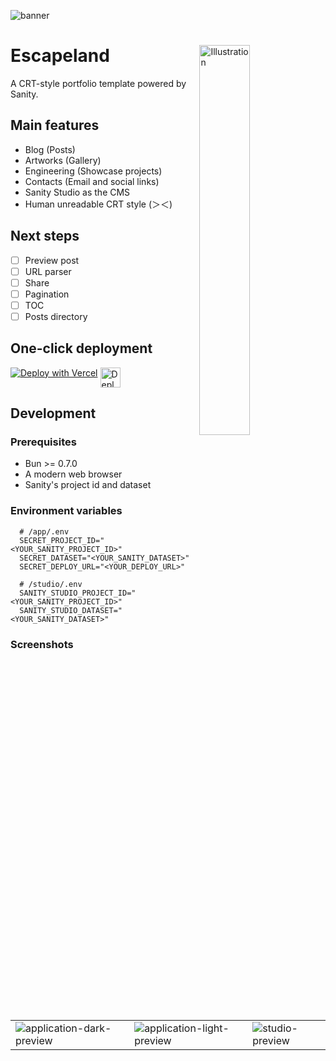 ![banner](https://image.nostr.build/92213e12db9c24231c14f930e43938e8b6a8d05440670973348fa30125a9e074.jpg)

<div>
<img width="40%" align="right" src="https://image.nostr.build/cb44f85f5eee528f8b033b049483ea1e5b3a200a3039b4b830db560168403161.png" alt="Illustration" />

# Escapeland

A CRT-style portfolio template powered by Sanity.

## Main features

- Blog (Posts)
- Artworks (Gallery)
- Engineering (Showcase projects)
- Contacts (Email and social links)
- Sanity Studio as the CMS
- Human unreadable CRT style (＞＜)
</div>

## Next steps

- [ ] Preview post
- [ ] URL parser
- [ ] Share
- [ ] Pagination
- [ ] TOC
- [ ] Posts directory

## One-click deployment

<div style="display: flex; gap: 4px;">
  <a href="https://vercel.com/new/clone?repository-url=https%3A%2F%2Fgithub.com%2Fmiyakoochi%2Fescapeland&root-directory=app&env=SECRET_PROJECT_ID,SECRET_DATASET,SECRET_DEPLOY_URL&envDescription=Fill%20in%20the%20Sanity%20projectId%2C%20dataset%2C%20and%20deployment%20URL.&envLink=https%3A%2F%2Fgithub.com%2Fmiyakoochi%2Fescapeland%23environment-variables&project-name=escapeland-app&repository-name=escapeland">
    <img src="https://vercel.com/button" alt="Deploy with Vercel"/>
  </a>

  <a href="https://minakami.land/post/escapeland-deployment-guide">
    <img height="32" src="https://image.nostr.build/8ff7f8073238f867f2f06b678d76c2960d84ffd12fe2144a64e060bf4180ab5c.png" alt="Deployment Guide" />
  </a>
</div>

## Development

### Prerequisites

- Bun >= 0.7.0
- A modern web browser
- Sanity's project id and dataset

### Environment variables

```Shell
  # /app/.env
  SECRET_PROJECT_ID="<YOUR_SANITY_PROJECT_ID>"
  SECRET_DATASET="<YOUR_SANITY_DATASET>"
  SECRET_DEPLOY_URL="<YOUR_DEPLOY_URL>"

  # /studio/.env
  SANITY_STUDIO_PROJECT_ID="<YOUR_SANITY_PROJECT_ID>"
  SANITY_STUDIO_DATASET="<YOUR_SANITY_DATASET>"
```

### Screenshots

<table>
 <tr>
    <td>
      <img src="https://image.nostr.build/b0547028847c627b90580d7fa49f814f2dbc2012eac7ab5fd281bd8d078abbce.jpg" alt="application-dark-preview" />
    </td>
    <td>
      <img src="https://image.nostr.build/470a4102b5a298db445c9bd24c8cbcf7d8d1f887385cbff28a33a52a77361d8a.jpg" alt="application-light-preview" />
    </td>
    <td>
      <img src="https://image.nostr.build/128b9e6cf53cffcea8da6ae43492b954af786d16a335effc363f49a0b7ec9121.jpg" alt="studio-preview" />
    </td>
 </tr>
</table>
